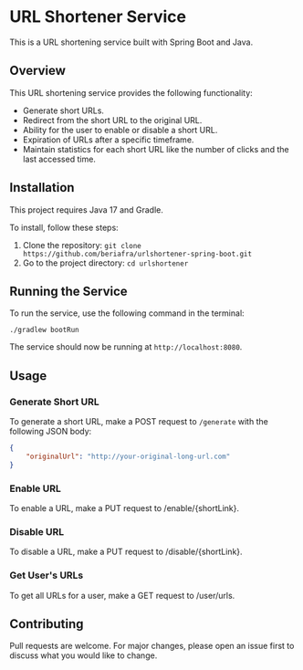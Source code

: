 # URL Shortener Service

This is a URL shortening service built with Spring Boot and Java.

## Overview

This URL shortening service provides the following functionality:

- Generate short URLs.
- Redirect from the short URL to the original URL.
- Ability for the user to enable or disable a short URL.
- Expiration of URLs after a specific timeframe.
- Maintain statistics for each short URL like the number of clicks and the last accessed time.

## Installation

This project requires Java 17 and Gradle.

To install, follow these steps:

1. Clone the repository: `git clone https://github.com/beriafra/urlshortener-spring-boot.git`
2. Go to the project directory: `cd urlshortener`

## Running the Service

To run the service, use the following command in the terminal:

`./gradlew bootRun`

The service should now be running at `http://localhost:8080`.

## Usage

### Generate Short URL
To generate a short URL, make a POST request to `/generate` with the following JSON body:

```json
{
    "originalUrl": "http://your-original-long-url.com"
}
```

### Enable URL
To enable a URL, make a PUT request to /enable/{shortLink}.

### Disable URL
To disable a URL, make a PUT request to /disable/{shortLink}.

### Get User's URLs
To get all URLs for a user, make a GET request to /user/urls.

## Contributing
Pull requests are welcome. For major changes, please open an issue first to discuss what you would like to change.